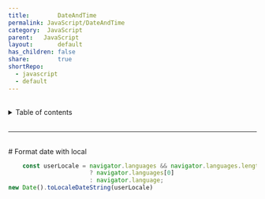 ```yaml
---
title:        DateAndTime  
permalink: JavaScript/DateAndTime  
category:  JavaScript  
parent:   JavaScript  
layout:       default  
has_children: false  
share:        true  
shortRepo:  
  - javascript  
  - default            
---
```

  
  
<br/>            
  
<details markdown="block">                  
<summary>                  
Table of contents                  
</summary>                  
{: .text-delta }                  
1. TOC                  
{:toc}                  
</details>                  
  
<br/>                  
  
***                  
  
<br/>  
# Format date with local  
  
```javascript  
    const userLocale = navigator.languages && navigator.languages.length  
                       ? navigator.languages[0]  
                       : navigator.language;  
new Date().toLocaleDateString(userLocale)  
```